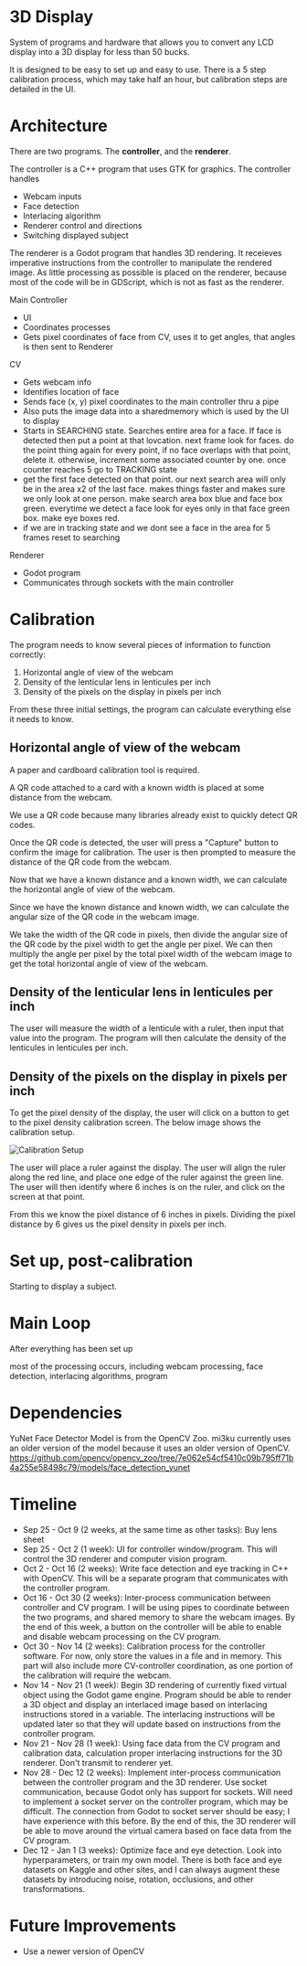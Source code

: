 # 3D Display

System of programs and hardware that allows you to convert any LCD display into
a 3D display for less than 50 bucks.

It is designed to be easy to set up and easy to use. There is a 5 step
calibration process, which may take half an hour, but calibration steps are
detailed in the UI.

# Architecture

There are two programs. The **controller**, and the **renderer**.

The controller is a C++ program that uses GTK for graphics. The controller
handles

- Webcam inputs
- Face detection
- Interlacing algorithm
- Renderer control and directions
- Switching displayed subject

The renderer is a Godot program that handles 3D rendering. It receieves
imperative instructions from the controller to manipulate the rendered image. As
little processing as possible is placed on the renderer, because most of the
code will be in GDScript, which is not as fast as the renderer.

Main Controller

- UI
- Coordinates processes
- Gets pixel coordinates of face from CV, uses it to get angles, that angles is
  then sent to Renderer

CV

- Gets webcam info
- Identifies location of face
- Sends face (x, y) pixel coordinates to the main controller thru a pipe
- Also puts the image data into a sharedmemory which is used by the UI to
  display
- Starts in SEARCHING state. Searches entire area for a face. If face is
  detected then put a point at that lovcation. next frame look for faces. do the
  point thing again for every point, if no face overlaps with that point, delete
  it. otherwise, increment some associated counter by one. once counter reaches
  5 go to TRACKING state
- get the first face detected on that point. our next search area will only be
  in the area x2 of the last face. makes things faster and makes sure we only
  look at one person. make search area box blue and face box green. everytime we
  detect a face look for eyes only in that face green box. make eye boxes red.
- if we are in tracking state and we dont see a face in the area for 5 frames
  reset to searching

Renderer

- Godot program
- Communicates through sockets with the main controller

# Calibration

The program needs to know several pieces of information to function correctly:

1. Horizontal angle of view of the webcam
2. Density of the lenticular lens in lenticules per inch
3. Density of the pixels on the display in pixels per inch

From these three initial settings, the program can calculate everything else it
needs to know.

## Horizontal angle of view of the webcam

A paper and cardboard calibration tool is required.

A QR code attached to a card with a known width is placed at some distance from
the webcam.

We use a QR code because many libraries already exist to quickly detect QR
codes.

Once the QR code is detected, the user will press a "Capture" button to confirm
the image for calibration. The user is then prompted to measure the distance of
the QR code from the webcam.

Now that we have a known distance and a known width, we can calculate the
horizontal angle of view of the webcam.

Since we have the known distance and known width, we can calculate the angular
size of the QR code in the webcam image.

We take the width of the QR code in pixels, then divide the angular size of the
QR code by the pixel width to get the angle per pixel. We can then multiply the
angle per pixel by the total pixel width of the webcam image to get the total
horizontal angle of view of the webcam.

## Density of the lenticular lens in lenticules per inch

The user will measure the width of a lenticule with a ruler, then input that
value into the program. The program will then calculate the density of the
lenticules in lenticules per inch.

## Density of the pixels on the display in pixels per inch

To get the pixel density of the display, the user will click on a button to get
to the pixel density calibration screen. The below image shows the calibration
setup.

![Calibration Setup](calibration.png)

The user will place a ruler against the display. The user will align the ruler
along the red line, and place one edge of the ruler against the green line. The
user will then identify where 6 inches is on the ruler, and click on the screen
at that point.

From this we know the pixel distance of 6 inches in pixels. Dividing the pixel
distance by 6 gives us the pixel density in pixels per inch.

# Set up, post-calibration

Starting to display a subject.

# Main Loop

After everything has been set up

most of the processing occurs, including webcam processing, face detection,
interlacing algorithms, program

# Dependencies

YuNet Face Detector Model is from the OpenCV Zoo. mi3ku currently uses an older
version of the model because it uses an older version of OpenCV.
https://github.com/opencv/opencv_zoo/tree/7e062e54cf5410c09b795ff71b4a255e58498c79/models/face_detection_yunet

# Timeline

- Sep 25 - Oct 9 (2 weeks, at the same time as other tasks): Buy lens sheet
- Sep 25 - Oct 2 (1 week): UI for controller window/program. This will control
  the 3D renderer and computer vision program.
- Oct 2 - Oct 16 (2 weeks): Write face detection and eye tracking in C++ with
  OpenCV. This will be a separate program that communicates with the controller
  program.
- Oct 16 - Oct 30 (2 weeks): Inter-process communication between controller and
  CV program. I will be using pipes to coordinate between the two programs, and
  shared memory to share the webcam images. By the end of this week, a button on
  the controller will be able to enable and disable webcam processing on the CV
  program.
- Oct 30 - Nov 14 (2 weeks): Calibration process for the controller software.
  For now, only store the values in a file and in memory. This part will also
  include more CV-controller coordination, as one portion of the calibration
  will require the webcam.
- Nov 14 - Nov 21 (1 week): Begin 3D rendering of currently fixed virtual object
  using the Godot game engine. Program should be able to render a 3D object and
  display an interlaced image based on interlacing instructions stored in a
  variable. The interlacing instructions will be updated later so that they will
  update based on instructions from the controller program.
- Nov 21 - Nov 28 (1 week): Using face data from the CV program and calibration
  data, calculation proper interlacing instructions for the 3D renderer. Don't
  transmit to renderer yet.
- Nov 28 - Dec 12 (2 weeks): Implement inter-process communication between the
  controller program and the 3D renderer. Use socket communication, because
  Godot only has support for sockets. Will need to implement a socket server on
  the controller program, which may be difficult. The connection from Godot to
  socket server should be easy; I have experience with this before. By the end
  of this, the 3D renderer will be able to move around the virtual camera based
  on face data from the CV program.
- Dec 12 - Jan 1 (3 weeks): Optimize face and eye detection. Look into
  hyperparameters, or train my own model. There is both face and eye datasets on
  Kaggle and other sites, and I can always augment these datasets by introducing
  noise, rotation, occlusions, and other transformations.

# Future Improvements

- Use a newer version of OpenCV
